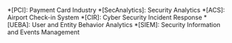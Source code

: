*[PCI]: Payment Card Industry
*[SecAnalytics]: Security Analytics
*[ACS]: Airport Check-in System
*[CIR]: Cyber Security Incident Response
*[UEBA]: User and Entity Behavior Analytics
*[SIEM]: Security Information and Events Management
